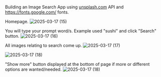 Building an Image Search App using [unsplash.com](https://unsplash.com/) API and https://fonts.google.com/ fonts.

Homepage.
![2025-03-17 (15)](https://github.com/user-attachments/assets/cbdcc462-a2b4-4752-b427-bc2eb837da58)

You will type your prompt word/s. Example used "sushi" and click "Search" button.
![2025-03-17 (16)](https://github.com/user-attachments/assets/d67f854e-75ad-4e59-b23d-db7332856480)

All images relating to search come up.
![2025-03-17 (17)](https://github.com/user-attachments/assets/fabc7cfa-af18-41aa-a7c1-93dd60554c03)

![2025-03-17 (18)](https://github.com/user-attachments/assets/c0d0532b-2a74-46d5-a84d-562b691040f8)

"Show more" button displayed at the bottom of page if more or different options are wanted/needed.
![2025-03-17 (18)](https://github.com/user-attachments/assets/4e3342d7-042e-4d85-b70b-13c7bfb20f81)


